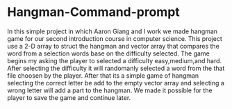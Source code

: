 # Hangman-Command-prompt
In this simple project in which Aaron Giang and I work we made hangman game for our second introduction course in computer science.
This project use a 2-D array to struct the hangman and vector array that compares the word from a selection words base on the difficulty selected.
The game begins my asking the player to selected a difficulty easy,medium,and hard. After selecting the difficulty it will randomanly selected a word from the that file choosen by 
the player. After that its a simple game of hangman selecting the correct letter be add to the empty vector array and selecting a wrong letter will add a part to the hangman. 
We made it possible for the player to save the game and continue later.
